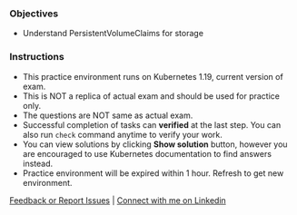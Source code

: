 ### Objectives
- Understand PersistentVolumeClaims for storage

### Instructions
- This practice environment runs on Kubernetes 1.19, current version of exam.
- This is NOT a replica of actual exam and should be used for practice only.
- The questions are NOT same as actual exam.
- Successful completion of tasks can **verified** at the last step. You can also run `check` command anytime to verify your work.
- You can view solutions by clicking **Show solution** button, however you are encouraged to use Kubernetes documentation to find answers instead.
- Practice environment will be expired within 1 hour. Refresh to get new environment.

[Feedback or Report Issues](mailto:liptanbiswas@gmail.com?subject=Katakoda%20CKAD%20Issue) | [Connect with me on Linkedin](https://www.linkedin.com/in/liptanbiswas/)
